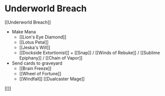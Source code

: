 # Underworld Breach
[[Underworld Breach]]
- Make Mana
  - [[Lion's Eye Diamond]]
  - [[Lotus Petal]]
  - [[Jeska's Will]]
  - [[Dockside Extortionist]] + [[Snap]] / [[Winds of Rebuke]] / [[Sublime Epiphany]] / [[Chain of Vapor]]
- Send cards to graveyard
  - [[Brain Freeze]]
  - [[Wheel of Fortune]]
  - [[Windfall]]
[[Dualcaster Mage]]

[[]]

